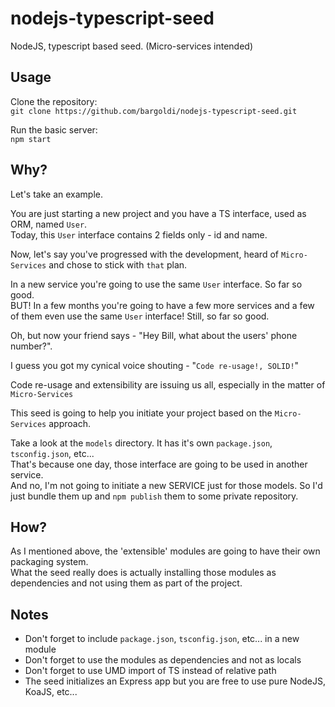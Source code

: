 # nodejs-typescript-seed
NodeJS, typescript based seed. (Micro-services intended)

## Usage
Clone the repository: 
<br>```git clone https://github.com/bargoldi/nodejs-typescript-seed.git```

Run the basic server:
<br>```npm start```

## Why?
Let's take an example.

You are just starting a new project and you have a TS interface, used as ORM, named `User`.
<br>Today, this `User` interface contains 2 fields only - id and name.

Now, let's say you've progressed with the development, heard of `Micro-Services`
and chose to stick with ``that`` plan.

In a new service you're going to use the same `User` interface. So far so good.
<br>BUT! In a few months you're going to have a few more services and a few of them even use the same `User` interface!
Still, so far so good.

Oh, but now your friend says - "Hey Bill, what about the users' phone number?".

I guess you got my cynical voice shouting - "`Code re-usage!, SOLID!`"

Code re-usage and extensibility are issuing us all, especially in the matter of `Micro-Services`

This seed is going to help you initiate your project based on the `Micro-Services` approach.

Take a look at the ``models`` directory. It has it's own `package.json`, `tsconfig.json`, etc...
<br> That's because one day, those interface are going to be used in another service.
<br> And no, I'm not going to initiate a new SERVICE just for those models. So I'd just bundle them up
and `npm publish` them to some private repository.

## How?
As I mentioned above, the 'extensible' modules are going to have their own packaging system.
<br>What the seed really does is actually installing those modules as dependencies and not using them as part of the project.

## Notes
* Don't forget to include `package.json`, `tsconfig.json`, etc... in a new module
* Don't forget to use the modules as dependencies and not as locals
* Don't forget to use UMD import of TS instead of relative path
* The seed initializes an Express app but you are free to use pure NodeJS, KoaJS, etc...
